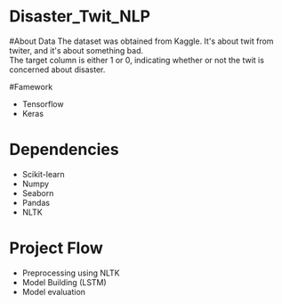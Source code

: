 # Disaster_Twit_NLP
#About Data
The dataset was obtained from Kaggle. It's about twit from twiter, and it's about something bad.  
The target column is either 1 or 0, indicating whether or not the twit is concerned about disaster.

#Famework
* Tensorflow
* Keras

# Dependencies
* Scikit-learn
* Numpy
* Seaborn
* Pandas
* NLTK

# Project Flow
* Preprocessing using NLTK
* Model Building (LSTM)
* Model evaluation
